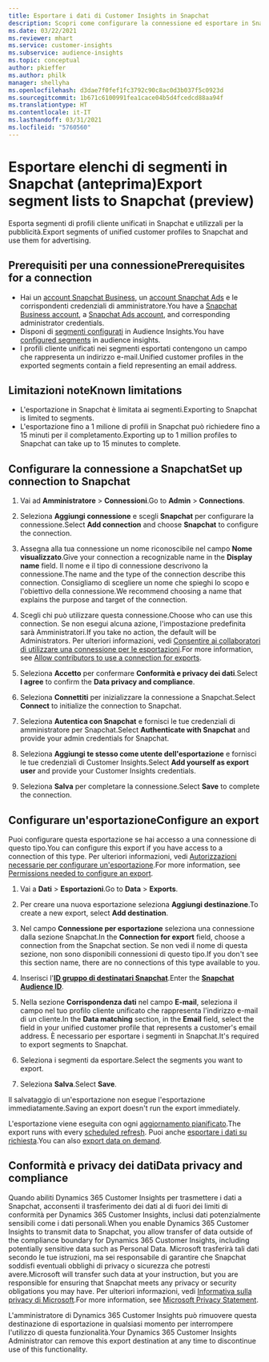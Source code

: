 ```yaml
---
title: Esportare i dati di Customer Insights in Snapchat
description: Scopri come configurare la connessione ed esportare in Snapchat.
ms.date: 03/22/2021
ms.reviewer: mhart
ms.service: customer-insights
ms.subservice: audience-insights
ms.topic: conceptual
author: pkieffer
ms.author: philk
manager: shellyha
ms.openlocfilehash: d3dae7f0fef1fc3792c90c8ac0d3b037f5c0923d
ms.sourcegitcommit: 1b671c6100991fea1cace04b5d4fcedcd88aa94f
ms.translationtype: HT
ms.contentlocale: it-IT
ms.lasthandoff: 03/31/2021
ms.locfileid: "5760560"
---
```

# <a name="export-segment-lists-to-snapchat-preview"></a><span data-ttu-id="05c83-103">Esportare elenchi di segmenti in Snapchat (anteprima)</span><span class="sxs-lookup"><span data-stu-id="05c83-103">Export segment lists to Snapchat (preview)</span></span>

<span data-ttu-id="05c83-104">Esporta segmenti di profili cliente unificati in Snapchat e utilizzali per la pubblicità.</span><span class="sxs-lookup"><span data-stu-id="05c83-104">Export segments of unified customer profiles to Snapchat and use them for advertising.</span></span> 

## <a name="prerequisites-for-a-connection"></a><span data-ttu-id="05c83-105">Prerequisiti per una connessione</span><span class="sxs-lookup"><span data-stu-id="05c83-105">Prerequisites for a connection</span></span>

-   <span data-ttu-id="05c83-106">Hai un [account Snapchat Business](https://business.snapchat.com/), un [account Snapchat Ads](https://ads.snapchat.com/) e le corrispondenti credenziali di amministratore.</span><span class="sxs-lookup"><span data-stu-id="05c83-106">You have a [Snapchat Business account](https://business.snapchat.com/), a [Snapchat Ads account](https://ads.snapchat.com/), and corresponding administrator credentials.</span></span>
-   <span data-ttu-id="05c83-107">Disponi di [segmenti configurati](segments.md) in Audience Insights.</span><span class="sxs-lookup"><span data-stu-id="05c83-107">You have [configured segments](segments.md) in audience insights.</span></span>
-   <span data-ttu-id="05c83-108">I profili cliente unificati nei segmenti esportati contengono un campo che rappresenta un indirizzo e-mail.</span><span class="sxs-lookup"><span data-stu-id="05c83-108">Unified customer profiles in the exported segments contain a field representing an email address.</span></span>

## <a name="known-limitations"></a><span data-ttu-id="05c83-109">Limitazioni note</span><span class="sxs-lookup"><span data-stu-id="05c83-109">Known limitations</span></span>

- <span data-ttu-id="05c83-110">L'esportazione in Snapchat è limitata ai segmenti.</span><span class="sxs-lookup"><span data-stu-id="05c83-110">Exporting to Snapchat is limited to segments.</span></span>
- <span data-ttu-id="05c83-111">L'esportazione fino a 1 milione di profili in Snapchat può richiedere fino a 15 minuti per il completamento.</span><span class="sxs-lookup"><span data-stu-id="05c83-111">Exporting up to 1 million profiles to Snapchat can take up to 15 minutes to complete.</span></span> 

## <a name="set-up-connection-to-snapchat"></a><span data-ttu-id="05c83-112">Configurare la connessione a Snapchat</span><span class="sxs-lookup"><span data-stu-id="05c83-112">Set up connection to Snapchat</span></span>

1. <span data-ttu-id="05c83-113">Vai ad **Amministratore** > **Connessioni**.</span><span class="sxs-lookup"><span data-stu-id="05c83-113">Go to **Admin** > **Connections**.</span></span>

1. <span data-ttu-id="05c83-114">Seleziona **Aggiungi connessione** e scegli **Snapchat** per configurare la connessione.</span><span class="sxs-lookup"><span data-stu-id="05c83-114">Select **Add connection** and choose **Snapchat** to configure the connection.</span></span>

1. <span data-ttu-id="05c83-115">Assegna alla tua connessione un nome riconoscibile nel campo **Nome visualizzato**.</span><span class="sxs-lookup"><span data-stu-id="05c83-115">Give your connection a recognizable name in the **Display name** field.</span></span> <span data-ttu-id="05c83-116">Il nome e il tipo di connessione descrivono la connessione.</span><span class="sxs-lookup"><span data-stu-id="05c83-116">The name and the type of the connection describe this connection.</span></span> <span data-ttu-id="05c83-117">Consigliamo di scegliere un nome che spieghi lo scopo e l'obiettivo della connessione.</span><span class="sxs-lookup"><span data-stu-id="05c83-117">We recommend choosing a name that explains the purpose and target of the connection.</span></span>

1. <span data-ttu-id="05c83-118">Scegli chi può utilizzare questa connessione.</span><span class="sxs-lookup"><span data-stu-id="05c83-118">Choose who can use this connection.</span></span> <span data-ttu-id="05c83-119">Se non esegui alcuna azione, l'impostazione predefinita sarà Amministratori.</span><span class="sxs-lookup"><span data-stu-id="05c83-119">If you take no action, the default will be Administrators.</span></span> <span data-ttu-id="05c83-120">Per ulteriori informazioni, vedi [Consentire ai collaboratori di utilizzare una connessione per le esportazioni](connections.md#allow-contributors-to-use-a-connection-for-exports).</span><span class="sxs-lookup"><span data-stu-id="05c83-120">For more information, see [Allow contributors to use a connection for exports](connections.md#allow-contributors-to-use-a-connection-for-exports).</span></span>

1. <span data-ttu-id="05c83-121">Seleziona **Accetto** per confermare **Conformità e privacy dei dati**.</span><span class="sxs-lookup"><span data-stu-id="05c83-121">Select **I agree** to confirm the **Data privacy and compliance**.</span></span>

1. <span data-ttu-id="05c83-122">Seleziona **Connettiti** per inizializzare la connessione a Snapchat.</span><span class="sxs-lookup"><span data-stu-id="05c83-122">Select **Connect** to initialize the connection to Snapchat.</span></span>

1. <span data-ttu-id="05c83-123">Seleziona **Autentica con Snapchat** e fornisci le tue credenziali di amministratore per Snapchat.</span><span class="sxs-lookup"><span data-stu-id="05c83-123">Select **Authenticate with Snapchat** and provide your admin credentials for Snapchat.</span></span> 

1. <span data-ttu-id="05c83-124">Seleziona **Aggiungi te stesso come utente dell'esportazione** e fornisci le tue credenziali di Customer Insights.</span><span class="sxs-lookup"><span data-stu-id="05c83-124">Select **Add yourself as export user** and provide your Customer Insights credentials.</span></span>

1. <span data-ttu-id="05c83-125">Seleziona **Salva** per completare la connessione.</span><span class="sxs-lookup"><span data-stu-id="05c83-125">Select **Save** to complete the connection.</span></span>

## <a name="configure-an-export"></a><span data-ttu-id="05c83-126">Configurare un'esportazione</span><span class="sxs-lookup"><span data-stu-id="05c83-126">Configure an export</span></span>

<span data-ttu-id="05c83-127">Puoi configurare questa esportazione se hai accesso a una connessione di questo tipo.</span><span class="sxs-lookup"><span data-stu-id="05c83-127">You can configure this export if you have access to a connection of this type.</span></span> <span data-ttu-id="05c83-128">Per ulteriori informazioni, vedi [Autorizzazioni necessarie per configurare un'esportazione](export-destinations.md#set-up-a-new-export).</span><span class="sxs-lookup"><span data-stu-id="05c83-128">For more information, see [Permissions needed to configure an export](export-destinations.md#set-up-a-new-export).</span></span>

1. <span data-ttu-id="05c83-129">Vai a **Dati** > **Esportazioni**.</span><span class="sxs-lookup"><span data-stu-id="05c83-129">Go to **Data** > **Exports**.</span></span>

1. <span data-ttu-id="05c83-130">Per creare una nuova esportazione seleziona **Aggiungi destinazione**.</span><span class="sxs-lookup"><span data-stu-id="05c83-130">To create a new export, select **Add destination**.</span></span>

1. <span data-ttu-id="05c83-131">Nel campo **Connessione per esportazione** seleziona una connessione dalla sezione Snapchat.</span><span class="sxs-lookup"><span data-stu-id="05c83-131">In the **Connection for export** field, choose a connection from the Snapchat section.</span></span> <span data-ttu-id="05c83-132">Se non vedi il nome di questa sezione, non sono disponibili connessioni di questo tipo.</span><span class="sxs-lookup"><span data-stu-id="05c83-132">If you don't see this section name, there are no connections of this type available to you.</span></span>

1. <span data-ttu-id="05c83-133">Inserisci l'[**ID gruppo di destinatari Snapchat**](https://businesshelp.snapchat.com/s/article/custom-audiences).</span><span class="sxs-lookup"><span data-stu-id="05c83-133">Enter the [**Snapchat Audience ID**](https://businesshelp.snapchat.com/s/article/custom-audiences).</span></span>

1. <span data-ttu-id="05c83-134">Nella sezione **Corrispondenza dati** nel campo **E-mail**, seleziona il campo nel tuo profilo cliente unificato che rappresenta l'indirizzo e-mail di un cliente.</span><span class="sxs-lookup"><span data-stu-id="05c83-134">In the **Data matching** section, in the **Email** field, select the field in your unified customer profile that represents a customer's email address.</span></span> <span data-ttu-id="05c83-135">È necessario per esportare i segmenti in Snapchat.</span><span class="sxs-lookup"><span data-stu-id="05c83-135">It's required to export segments to Snapchat.</span></span>

1. <span data-ttu-id="05c83-136">Seleziona i segmenti da esportare.</span><span class="sxs-lookup"><span data-stu-id="05c83-136">Select the segments you want to export.</span></span> 

1. <span data-ttu-id="05c83-137">Seleziona **Salva**.</span><span class="sxs-lookup"><span data-stu-id="05c83-137">Select **Save**.</span></span>

<span data-ttu-id="05c83-138">Il salvataggio di un'esportazione non esegue l'esportazione immediatamente.</span><span class="sxs-lookup"><span data-stu-id="05c83-138">Saving an export doesn't run the export immediately.</span></span>

<span data-ttu-id="05c83-139">L'esportazione viene eseguita con ogni [aggiornamento pianificato](system.md#schedule-tab).</span><span class="sxs-lookup"><span data-stu-id="05c83-139">The export runs with every [scheduled refresh](system.md#schedule-tab).</span></span> <span data-ttu-id="05c83-140">Puoi anche [esportare i dati su richiesta](export-destinations.md#run-exports-on-demand).</span><span class="sxs-lookup"><span data-stu-id="05c83-140">You can also [export data on demand](export-destinations.md#run-exports-on-demand).</span></span> 


## <a name="data-privacy-and-compliance"></a><span data-ttu-id="05c83-141">Conformità e privacy dei dati</span><span class="sxs-lookup"><span data-stu-id="05c83-141">Data privacy and compliance</span></span>

<span data-ttu-id="05c83-142">Quando abiliti Dynamics 365 Customer Insights per trasmettere i dati a Snapchat, acconsenti il trasferimento dei dati al di fuori dei limiti di conformità per Dynamics 365 Customer Insights, inclusi dati potenzialmente sensibili come i dati personali.</span><span class="sxs-lookup"><span data-stu-id="05c83-142">When you enable Dynamics 365 Customer Insights to transmit data to Snapchat, you allow transfer of data outside of the compliance boundary for Dynamics 365 Customer Insights, including potentially sensitive data such as Personal Data.</span></span> <span data-ttu-id="05c83-143">Microsoft trasferirà tali dati secondo le tue istruzioni, ma sei responsabile di garantire che Snapchat soddisfi eventuali obblighi di privacy o sicurezza che potresti avere.</span><span class="sxs-lookup"><span data-stu-id="05c83-143">Microsoft will transfer such data at your instruction, but you are responsible for ensuring that Snapchat meets any privacy or security obligations you may have.</span></span> <span data-ttu-id="05c83-144">Per ulteriori informazioni, vedi [Informativa sulla privacy di Microsoft](https://go.microsoft.com/fwlink/?linkid=396732).</span><span class="sxs-lookup"><span data-stu-id="05c83-144">For more information, see [Microsoft Privacy Statement](https://go.microsoft.com/fwlink/?linkid=396732).</span></span>

<span data-ttu-id="05c83-145">L'amministratore di Dynamics 365 Customer Insights può rimuovere questa destinazione di esportazione in qualsiasi momento per interrompere l'utilizzo di questa funzionalità.</span><span class="sxs-lookup"><span data-stu-id="05c83-145">Your Dynamics 365 Customer Insights Administrator can remove this export destination at any time to discontinue use of this functionality.</span></span>
